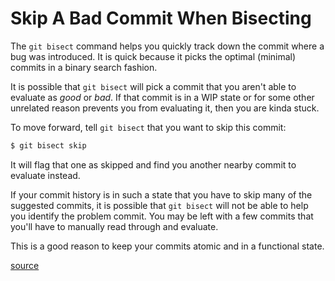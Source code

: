 # Skip A Bad Commit When Bisecting

The `git bisect` command helps you quickly track down the commit where a bug
was introduced. It is quick because it picks the optimal (minimal) commits in a
binary search fashion.

It is possible that `git bisect` will pick a commit that you aren't able to
evaluate as _good_ or _bad_. If that commit is in a WIP state or for some other
unrelated reason prevents you from evaluating it, then you are kinda stuck.

To move forward, tell `git bisect` that you want to skip this commit:

```bash
$ git bisect skip
```

It will flag that one as skipped and find you another nearby commit to evaluate
instead.

If your commit history is in such a state that you have to skip many of the
suggested commits, it is possible that `git bisect` will not be able to help
you identify the problem commit. You may be left with a few commits that you'll
have to manually read through and evaluate.

This is a good reason to keep your commits atomic and in a functional state.

[source](https://git-scm.com/docs/git-bisect#_bisect_skip)
